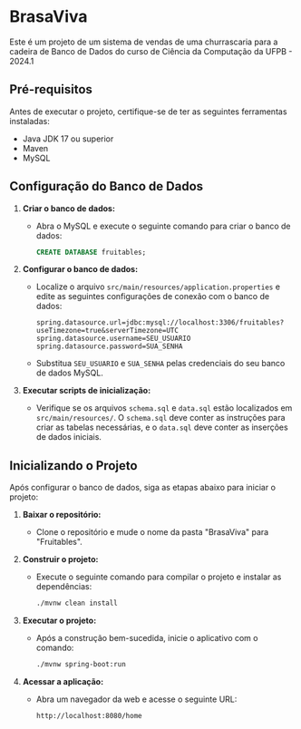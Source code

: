 # BrasaViva

Este é um projeto de um sistema de vendas de uma churrascaria para a cadeira de Banco de Dados do curso de Ciência da Computação da UFPB - 2024.1

## Pré-requisitos

Antes de executar o projeto, certifique-se de ter as seguintes ferramentas instaladas:

- Java JDK 17 ou superior
- Maven
- MySQL

## Configuração do Banco de Dados

1. **Criar o banco de dados:**
   - Abra o MySQL e execute o seguinte comando para criar o banco de dados:

     ```sql
     CREATE DATABASE fruitables;
     ```
  
2. **Configurar o banco de dados:**
   - Localize o arquivo `src/main/resources/application.properties` e edite as seguintes configurações de conexão com o banco de dados:

     ```properties
     spring.datasource.url=jdbc:mysql://localhost:3306/fruitables?useTimezone=true&serverTimezone=UTC
     spring.datasource.username=SEU_USUARIO
     spring.datasource.password=SUA_SENHA
     ```

   - Substitua `SEU_USUARIO` e `SUA_SENHA` pelas credenciais do seu banco de dados MySQL.
  
3. **Executar scripts de inicialização:**
   - Verifique se os arquivos `schema.sql` e `data.sql` estão localizados em `src/main/resources/`. O `schema.sql` deve conter as instruções para criar as tabelas necessárias, e o `data.sql` deve conter as inserções de dados iniciais.


## Inicializando o Projeto

Após configurar o banco de dados, siga as etapas abaixo para iniciar o projeto:

1. **Baixar o repositório:**
   - Clone o repositório e mude o nome da pasta "BrasaViva" para "Fruitables".

2. **Construir o projeto:**
   - Execute o seguinte comando para compilar o projeto e instalar as dependências:

     ```bash
     ./mvnw clean install
     ```    

3. **Executar o projeto:**
   - Após a construção bem-sucedida, inicie o aplicativo com o comando:

     ```bash
     ./mvnw spring-boot:run
     ```
4. **Acessar a aplicação:**
   - Abra um navegador da web e acesse o seguinte URL:

     ```
     http://localhost:8080/home
     ```
